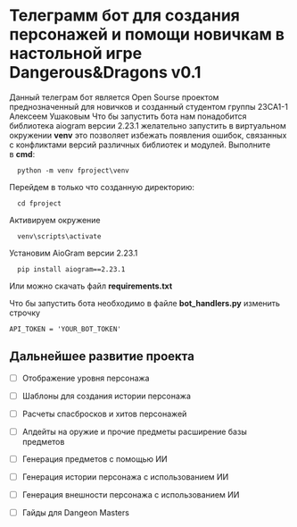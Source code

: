 # Телеграмм бот для создания персонажей и помощи новичкам в настольной игре Dangerous&Dragons v0.1
Данный телеграм бот является Open Sourse проектом преднозначенный для новичков и созданный студентом группы 23СА1-1 Алексеем Ушаковым
Что бы запустить бота нам понадобится библиотека aiogram версии 2.23.1 желательно запустить в виртуальном окружении **venv**
это позволяет избежать появления ошибок, связанных с конфликтами версий различных библиотек и модулей. Выполните в **cmd**:
```
  python -m venv fproject\venv
```
Перейдем в только что созданную директорию:
```
  cd fproject
```
Активируем окружение
```
  venv\scripts\activate
```
Установим AioGram версии 2.23.1
```
  pip install aiogram==2.23.1
```
Или можно скачать файл **requirements.txt**

Что бы запустить бота необходимо в файле **bot_handlers.py**
изменить строчку
```
API_TOKEN = 'YOUR_BOT_TOKEN'
```

## Дальнейшее развитие проекта
- [ ] Отображение уровня персонажа
- [ ] Шаблоны для создания истории персонажа
- [ ] Расчеты спасбросков и хитов персонажей
- [ ] Апдейты на оружие и прочие предметы расширение базы предметов
- [ ] Генерация предметов с помощью ИИ
- [ ] Генерация истории персонажа с использованием ИИ
- [ ] Генерация внешности персонажа с использованием ИИ
- [ ] Гайды для Dangeon Masters


